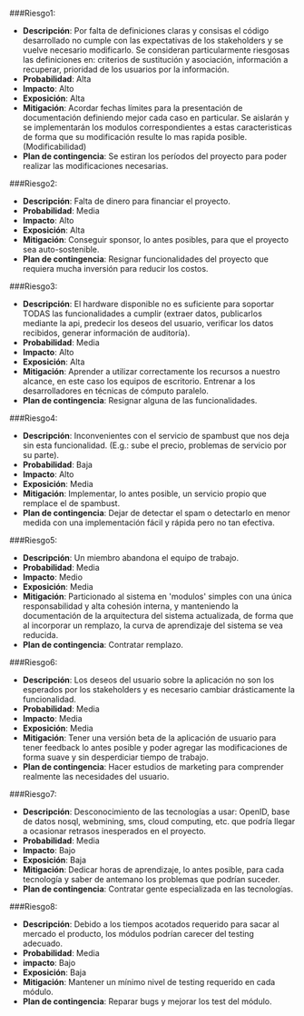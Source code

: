 ###Riesgo1:
* **Descripción**: Por falta de definiciones claras y consisas el código desarrollado no cumple con las expectativas de los stakeholders y se vuelve necesario modificarlo. Se consideran particularmente riesgosas las definiciones en: criterios de sustitución y asociación, información a recuperar, prioridad de los usuarios por la información.
* **Probabilidad**: Alta
* **Impacto**: Alto
* **Exposición**: Alta
* **Mitigación**: Acordar fechas límites para la presentación de documentación definiendo mejor cada caso en particular. Se aislarán y se implementarán los modulos correspondientes a estas caracteristicas de forma que su modificación resulte lo mas rapida posible. (Modificabilidad)
* **Plan de contingencia**: Se estiran los períodos del proyecto para poder realizar las modificaciones necesarias. 

###Riesgo2:
* **Descripción**: Falta de dinero para financiar el proyecto.
* **Probabilidad**: Media
* **Impacto**: Alto
* **Exposición**: Alta
* **Mitigación**: Conseguir sponsor, lo antes posibles, para que el proyecto sea auto-sostenible.
* **Plan de contingencia**: Resignar funcionalidades del proyecto que requiera mucha inversión para reducir los costos.

###Riesgo3:
* **Descripción**: El hardware disponible no es suficiente para soportar TODAS las funcionalidades a cumplir (extraer datos, publicarlos mediante la api, predecir los deseos del usuario, verificar los datos recibidos, generar información de auditoría).
* **Probabilidad**: Media
* **Impacto**: Alto
* **Exposición**: Alta
* **Mitigación**: Aprender a utilizar correctamente los recursos a nuestro alcance, en este caso los equipos de escritorio. Entrenar a los desarrolladores en técnicas de cómputo paralelo.
* **Plan de contingencia**: Resignar alguna de las funcionalidades.

###Riesgo4:
* **Descripción**: Inconvenientes con el servicio de spambust que nos deja sin esta funcionalidad. (E.g.: sube el precio, problemas de servicio por su parte).
* **Probabilidad**: Baja
* **Impacto**: Alto
* **Exposición**: Media
* **Mitigación**: Implementar, lo antes posible, un servicio propio que remplace el de spambust.
* **Plan de contingencia**: Dejar de detectar el spam o detectarlo en menor medida con una implementación fácil y rápida pero no tan efectiva.

###Riesgo5:
* **Descripción**: Un miembro abandona el equipo de trabajo.
* **Probabilidad**: Media
* **Impacto**: Medio
* **Exposición**: Media
* **Mitigación**: Particionado al sistema en 'modulos' simples con una única responsabilidad y alta cohesión interna, y manteniendo la documentación de la arquitectura del sistema actualizada, de forma que al incorporar un remplazo, la curva de aprendizaje del sistema se vea reducida.
* **Plan de contingencia**: Contratar remplazo.

###Riesgo6:
* **Descripción**: Los deseos del usuario sobre la aplicación no son los esperados por los stakeholders y es necesario cambiar drásticamente la funcionalidad.
* **Probabilidad**: Media
* **Impacto**: Media
* **Exposición**: Media
* **Mitigación**: Tener una versión beta de la aplicación de usuario para tener feedback lo antes posible y poder agregar las modificaciones de forma suave y sin desperdiciar tiempo de trabajo.
* **Plan de contingencia**: Hacer estudios de marketing para comprender realmente las necesidades del usuario.

###Riesgo7:
* **Descripción**: Desconocimiento de las tecnologías a usar: OpenID, base de datos nosql, webmining, sms, cloud computing, etc. que podría llegar a ocasionar retrasos inesperados en el proyecto.
* **Probabilidad**: Media
* **Impacto**: Bajo
* **Exposición**: Baja
* **Mitigación**: Dedicar horas de aprendizaje, lo antes posible, para cada tecnología y saber de antemano los problemas que podrían suceder.
* **Plan de contingencia**: Contratar gente especializada en las tecnologías.

###Riesgo8:
* **Descripción**: Debido a los tiempos acotados requerido para sacar al mercado el producto, los módulos podrían carecer del testing adecuado.
* **Probabilidad**: Media
* **impacto**: Bajo
* **Exposición**: Baja
* **Mitigación**: Mantener un mínimo nivel de testing requerido en cada módulo.
* **Plan de contingencia**: Reparar bugs y mejorar los test del módulo.

